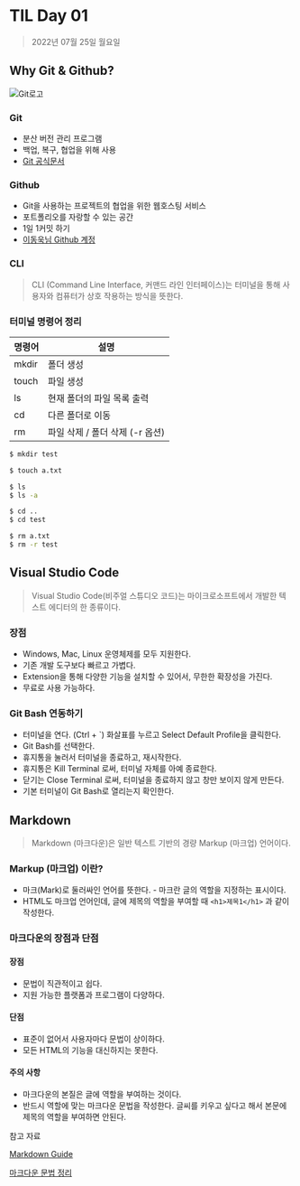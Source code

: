 # TIL Day 01

>2022년 07월 25일 월요일

## Why Git & Github?

![Git로고](https://user-images.githubusercontent.com/49775540/168756716-68f9aebb-380f-4897-8141-78d8403f6113.png)

### Git

* 분산 버전 관리 프로그램
* 백업, 복구, 협업을 위해 사용
* [Git 공식문서](https://git-scm.com/book/ko/v2)

### Github

- Git을 사용하는 프로젝트의 협업을 위한 웹호스팅 서비스
- 포트폴리오를 자랑할 수 있는 공간
- 1일 1커밋 하기
- [이동욱님 Github 계정](https://github.com/jojoldu)

### CLI

>CLI (Command Line Interface, 커맨드 라인 인터페이스)는 터미널을 통해 사용자와 컴퓨터가 상호 작용하는 방식을 뜻한다.

### 터미널 명령어 정리


| 명령어  | 설명   | 
| ------ | ------ | 
| mkdir   | 폴더 생성 | 
| touch     | 파일 생성 | 
| ls | 현재 폴더의 파일 목록 출력 | 
| cd | 다른 폴더로 이동 |
| rm |파일 삭제 / 폴더 삭제 (-r 옵션)|

```bash
$ mkdir test

$ touch a.txt

$ ls
$ ls -a

$ cd ..
$ cd test

$ rm a.txt
$ rm -r test
```


## Visual Studio Code

>Visual Studio Code(비주얼 스튜디오 코드)는 마이크로소프트에서 개발한 텍스트 에디터의 한 종류이다.

### 장점

 - Windows, Mac, Linux 운영체제를 모두 지원한다.
 - 기존 개발 도구보다 빠르고 가볍다.
 - Extension을 통해 다양한 기능을 설치할 수 있어서, 무한한 확장성을 가진다.
 - 무료로 사용 가능하다.

### Git Bash 연동하기

 - 터미널을 연다. (Ctrl + `)
화살표를 누르고 Select Default Profile을 클릭한다.
 - Git Bash를 선택한다.
 - 휴지통을 눌러서 터미널을 종료하고, 재시작한다.
 - 휴지통은 Kill Terminal 로써, 터미널 자체를 아예 종료한다.
 - 닫기는 Close Terminal 로써, 터미널을 종료하지 않고 창만 보이지 않게 만든다.
 - 기본 터미널이 Git Bash로 열리는지 확인한다.

## Markdown

>Markdown (마크다운)은 일반 텍스트 기반의 경량 Markup (마크업) 언어이다.

### Markup (마크업) 이란?

 - 마크(Mark)로 둘러싸인 언어를 뜻한다.  - 마크란 글의 역할을 지정하는 표시이다.
 - HTML도 마크업 언어인데, 글에 제목의 역할을 부여할 때 `<h1>제목1</h1>` 과 같이 작성한다.

### 마크다운의 장점과 단점

#### 장점
 - 문법이 직관적이고 쉽다.
 - 지원 가능한 플랫폼과 프로그램이 다양하다.

#### 단점
 - 표준이 없어서 사용자마다 문법이 상이하다.
 - 모든 HTML의 기능을 대신하지는 못한다.

#### 주의 사항

 - 마크다운의 본질은 글에 역할을 부여하는 것이다.
 - 반드시 역할에 맞는 마크다운 문법을 작성한다. 글씨를 키우고 싶다고 해서 본문에 제목의 역할을 부여하면 안된다.

참고 자료

[Markdown Guide](https://www.markdownguide.org/basic-syntax/)

[마크다운 문법 정리](https://gist.github.com/ihoneymon/652be052a0727ad59601)